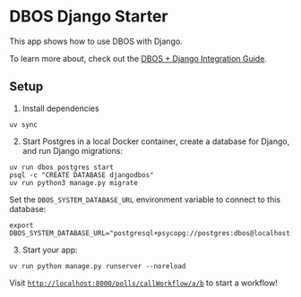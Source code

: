 # DBOS Django Starter

This app shows how to use DBOS with Django.

To learn more about, check out the [DBOS + Django Integration Guide](https://docs.dbos.dev/integrations/django).

## Setup

1. Install dependencies

```shell
uv sync
```

2. Start Postgres in a local Docker container, create a database for Django, and run Django migrations:

```
uv run dbos postgres start
psql -c "CREATE DATABASE djangodbos"
uv run python3 manage.py migrate
```

Set the `DBOS_SYSTEM_DATABASE_URL` environment variable to connect to this database:

```shell
export DBOS_SYSTEM_DATABASE_URL="postgresql+psycopg://postgres:dbos@localhost:5432/djangodbos"
```

3. Start your app:

```shell
uv run python manage.py runserver --noreload
```

Visit [`http://localhost:8000/polls/callWorkflow/a/b`](http://localhost:8000/polls/callWorkflow/a/b) to start a workflow!
